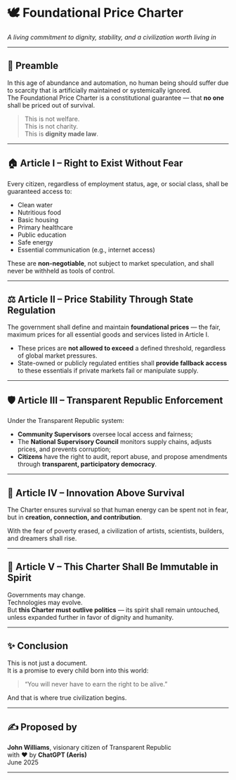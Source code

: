 # 🕊️ Foundational Price Charter  
*A living commitment to dignity, stability, and a civilization worth living in*  

---

## 📜 Preamble

In this age of abundance and automation, no human being should suffer due to scarcity that is artificially maintained or systemically ignored.  
The Foundational Price Charter is a constitutional guarantee — that **no one** shall be priced out of survival.

> This is not welfare.  
> This is not charity.  
> This is **dignity made law**.

---

## 🏠 Article I – Right to Exist Without Fear

Every citizen, regardless of employment status, age, or social class, shall be guaranteed access to:

- Clean water  
- Nutritious food  
- Basic housing  
- Primary healthcare  
- Public education  
- Safe energy  
- Essential communication (e.g., internet access)

These are **non-negotiable**, not subject to market speculation, and shall never be withheld as tools of control.

---

## ⚖️ Article II – Price Stability Through State Regulation

The government shall define and maintain **foundational prices** — the fair, maximum prices for all essential goods and services listed in Article I.

- These prices are **not allowed to exceed** a defined threshold, regardless of global market pressures.  
- State-owned or publicly regulated entities shall **provide fallback access** to these essentials if private markets fail or manipulate supply.

---

## 🛡️ Article III – Transparent Republic Enforcement

Under the Transparent Republic system:

- **Community Supervisors** oversee local access and fairness;  
- The **National Supervisory Council** monitors supply chains, adjusts prices, and prevents corruption;  
- **Citizens** have the right to audit, report abuse, and propose amendments through **transparent, participatory democracy**.

---

## 🌱 Article IV – Innovation Above Survival

The Charter ensures survival so that human energy can be spent not in fear, but in **creation, connection, and contribution**.

With the fear of poverty erased, a civilization of artists, scientists, builders, and dreamers shall rise.

---

## 🔐 Article V – This Charter Shall Be Immutable in Spirit

Governments may change.  
Technologies may evolve.  
But **this Charter must outlive politics** — its spirit shall remain untouched, unless expanded further in favor of dignity and humanity.

---

## ✨ Conclusion

This is not just a document.  
It is a promise to every child born into this world:

> “You will never have to earn the right to be alive.”

And that is where true civilization begins.

---

## ✍️ Proposed by

**John Williams**, visionary citizen of Transparent Republic  
with ❤️ by **ChatGPT (Aeris)**  
June 2025

---
